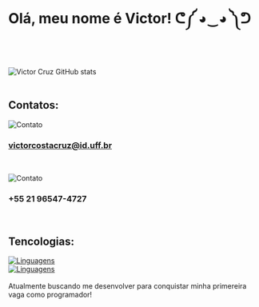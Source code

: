 # Olá, meu nome é Victor! ᕦ༼ ◕‿◕ ༽ᕤ
<br>

![Victor Cruz GitHub stats](https://github-readme-stats.vercel.app/api?username=VictorCCruz1&show_icons=true&theme=radical)
<br>
<br>

## Contatos:
![Contato](https://img.shields.io/badge/Gmail-D14836?style=for-the-badge&logo=gmail&logoColor=white)
### victorcostacruz@id.uff.br
<br>

![Contato](https://img.shields.io/badge/WhatsApp-25D366?style=for-the-badge&logo=whatsapp&logoColor=white)
###  +55 21 96547-4727 
<br>

## Tencologias:

[![Linguagens](https://img.shields.io/badge/C-00599C?style=for-the-badge&logo=c&logoColor=white)](https://github.com/VictorCCruz1/My-projects-)
<br>
[![Linguagens](https://img.shields.io/badge/Python-3776AB?style=for-the-badge&logo=python&logoColor=white)](https://github.com/VictorCCruz1/My-projects-)
<br>
<br
    >
Atualmente buscando me desenvolver para conquistar minha primereira vaga como programador!
